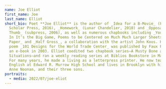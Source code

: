 ```yaml
---
name: Joe Elliot
first_name: Joe
last_name: Elliot
short_bio: Poet **Joe Elliot** is the author of _Idea for a B-Movie_ (Free
  Scholar Press, 2016), _Homework_ (Lunar Chandelier, 2010) and _Opposable
  Thumb_ (subpress, 2006), as well as numerous chapbooks including _You Gotta Go
  In It’s the Big Game, Poems to be Centered on Much Much Larger Sheets of
  Paper_ and _Half Gross_, a collaboration with the artist John Koos. His long
  poem _101 Designs for the World Trade Center_ was published by Faux Press as
  an e-book in 2003. Elliot coedited two chapbook series—A Musty Bone and
  Situations—and ran a weekly reading series at Biblios Bookstore in Manhattan.
  For many years, he made a living as a letterpress printer. He now teaches
  English at Edward R. Murrow High School and lives in Brooklyn with his wife,
  Anne Noonan, and their three sons.
portraits:
  - media: 2022/07/joe-eliot
---
```

